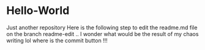 # Hello-World
Just another repository
Here is the following step to edit the readme.md file on the branch readme-edit .. I wonder what would be the result
of my chaos writing lol
where is the commit button !!!
